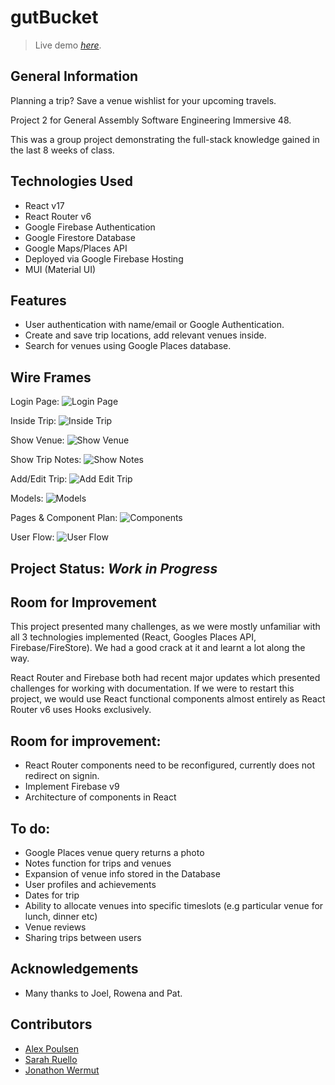 # gutBucket

> Live demo [_here_](https://gutbucket-3-rappin-boogalee.web.app/).

## General Information

Planning a trip? Save a venue wishlist for your upcoming travels.

Project 2 for General Assembly Software Engineering Immersive 48.

This was a group project demonstrating the full-stack knowledge gained in the last 8 weeks of class.

## Technologies Used

- React v17
- React Router v6
- Google Firebase Authentication
- Google Firestore Database
- Google Maps/Places API
- Deployed via Google Firebase Hosting
- MUI (Material UI)

## Features

- User authentication with name/email or Google Authentication.
- Create and save trip locations, add relevant venues inside.
- Search for venues using Google Places database.

## Wire Frames

Login Page:
![Login Page](https://res.cloudinary.com/dydsfpahp/image/upload/v1637204775/Project-2/gutbucket-root_uxchi6.png)

Inside Trip:
![Inside Trip](https://res.cloudinary.com/dydsfpahp/image/upload/v1637204776/Project-2/gutbucket-insidetrip_tvoiuw.png)

Show Venue:
![Show Venue](https://res.cloudinary.com/dydsfpahp/image/upload/v1637204776/Project-2/gutbucket-showvenue_u4yixc.png)

Show Trip Notes:
![Show Notes](https://res.cloudinary.com/dydsfpahp/image/upload/v1637204776/Project-2/gutbucket-shownotes_ouk7xt.png)

Add/Edit Trip:
![Add Edit Trip](https://res.cloudinary.com/dydsfpahp/image/upload/v1637204775/Project-2/gutbucket-addedittrip_atjf7t.png)

Models:
![Models](https://res.cloudinary.com/dydsfpahp/image/upload/v1637205878/Project-2/miro_models_vnivvt.png)

Pages & Component Plan:
![Components](https://res.cloudinary.com/dydsfpahp/image/upload/v1637205878/Project-2/Miro_components_nw7em9.png)

User Flow:
![User Flow](https://res.cloudinary.com/dydsfpahp/image/upload/v1637205878/Project-2/Miro_userflow_zuklia.png)

## Project Status: _Work in Progress_

## Room for Improvement

This project presented many challenges, as we were mostly unfamiliar with all 3 technologies implemented (React, Googles Places API, Firebase/FireStore). We had a good crack at it and learnt a lot along the way.

React Router and Firebase both had recent major updates which presented challenges for working with documentation.
If we were to restart this project, we would use React functional components almost entirely as React Router v6 uses Hooks exclusively.

## Room for improvement:

- React Router components need to be reconfigured, currently does not redirect on signin.
- Implement Firebase v9
- Architecture of components in React

## To do:

- Google Places venue query returns a photo
- Notes function for trips and venues
- Expansion of venue info stored in the Database
- User profiles and achievements
- Dates for trip
- Ability to allocate venues into specific timeslots (e.g particular venue for lunch, dinner etc)
- Venue reviews
- Sharing trips between users

## Acknowledgements

- Many thanks to Joel, Rowena and Pat.

## Contributors

- [Alex Poulsen](https://github.com/agpoulsen)
- [Sarah Ruello](https://github.com/sarahjune85)
- [Jonathon Wermut](https://github.com/jzwermut)
